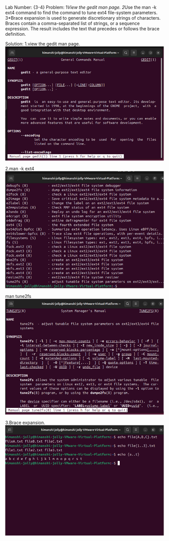 Lab Number: {3-4}
Problem:
1*View the gedit man page. 
2*Use the man -k ext4 command to find the command to tune ext4 file-system parameters. 
3*Brace expansion is used to generate discretionary strings of characters. Braces contain a comma-separated list of strings, or a sequence expression. The result includes the text that precedes or follows the brace definition.

Solution:
1.view the gedit man page.
![alt text](gedit.png)

2.man -k ext4 
![alt text](ext.png)

man tune2fs
![alt text](tune2.png)

3.Brace expansion.
![alt text](brace.png)
